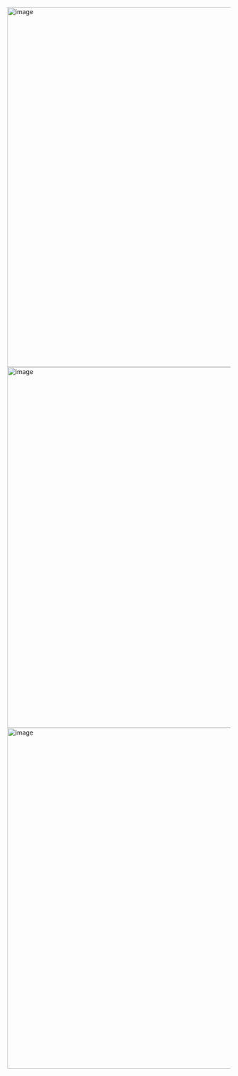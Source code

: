 <img width="813" alt="image" src="https://github.com/MaryiaBabinskaya/Programming-UJ/assets/94359114/d0e589ea-aaa6-416b-8c50-01c934264edc"> \
<img width="815" alt="image" src="https://github.com/MaryiaBabinskaya/Programming-UJ/assets/94359114/19a92427-3329-4abe-a6be-3d5afc4ebf48"> \
<img width="770" alt="image" src="https://github.com/MaryiaBabinskaya/Programming-UJ/assets/94359114/62e614a0-44f2-4bf3-8212-982c86caadfb">
